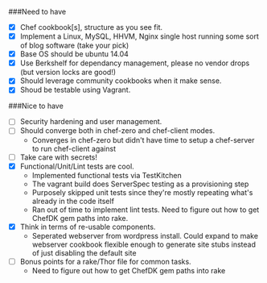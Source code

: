 ###Need to have
- [x] Chef cookbook[s], structure as you see fit.
- [x] Implement a Linux, MySQL, HHVM, Nginx single host running some sort of blog software (take your pick)
- [x] Base OS should be ubuntu 14.04
- [x] Use Berkshelf for dependancy management, please no vendor drops (but version locks are good!)
- [x] Should leverage community cookbooks when it make sense.
- [x] Shoud be testable using Vagrant.

###Nice to have
- [ ] Security hardening and user management.
- [ ] Should converge both in chef-zero and chef-client modes.
  - Converges in chef-zero but didn't have time to setup a chef-server to run chef-client against
- [ ] Take care with secrets!
- [x] Functional/Unit/Lint tests are cool.
  - Implemented functional tests via TestKitchen
  - The vagrant build does ServerSpec testing as a provisioning step
  - Purposely skipped unit tests since they're mostly repeating what's already in the code itself
  - Ran out of time to implement lint tests. Need to figure out how to get ChefDK gem paths into rake.
- [x] Think in terms of re-usable components.
  - Seperated webserver from wordpress install. Could expand to make webserver cookbook flexible enough to generate site stubs instead of just disabling the default site
- [ ] Bonus points for a rake/Thor file for common tasks.
  - Need to figure out how to get ChefDK gem paths into rake